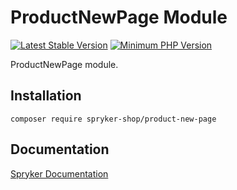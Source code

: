 # ProductNewPage Module
[![Latest Stable Version](https://poser.pugx.org/spryker-shop/product-new-page/v/stable.svg)](https://packagist.org/packages/spryker-shop/product-new-page)
[![Minimum PHP Version](https://img.shields.io/badge/php-%3E%3D%208.3-8892BF.svg)](https://php.net/)

ProductNewPage module.

## Installation

```
composer require spryker-shop/product-new-page
```

## Documentation

[Spryker Documentation](https://docs.spryker.com)
